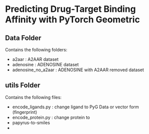 # Predicting Drug-Target Binding Affinity with PyTorch Geometric

## Data Folder
Contains the following folders:
- a2aar :   A2AAR dataset
- adenosine :  ADENOSINE dataset
- adenosine_no_a2aar : ADENOSINE with A2AAR removed dataset



## utils Folder
Contains the following files:
- encode_ligands.py : change ligand to PyG Data or vector form (fingerprint)
- encode_protein.py : change protein to 
- papyrus-to-smiles
- 